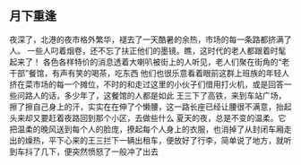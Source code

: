 ## 月下重逢
夜深了，北港的夜市格外繁华，褪去了一天酷暑的余热，市场的每一条路都挤满了人。
一些人叼着烟卷，还不忘了扶正他们的墨镜。瞧，这时代的老人都跟着时髦起来了！
各色各样特价的消息透着大喇叭被街上的人听见，老人们聚在街角的“老干部”餐馆，有声有笑的喝茶，吃东西
他们也很乐意看着眼前这群上班族的年轻人挤在菜市场的每一个摊位，不时的和走过这里的小伙子们借用打火机，或是回答一些问路人的话，多少年了，这餐馆的人都是如此
王三下了高铁，来到车站广场，擦了擦自己身上的汗，实实在在伸了个懒腰，这一路长座已经让腰很不满意，抬起头来却又要赶着夜路回到那个小区，去做些什么
夏天的夜，总是不变的温柔。它把温柔的晚风送到每个人的脸庞，撩起每个人身上的衣服，也消掉了从封闭车厢走出的燥热，平下心来的王三拦下一辆出租车，便放好了行李，简单说了地方，就听到车抖了几下，便突然愤怒了一般冲了出去


